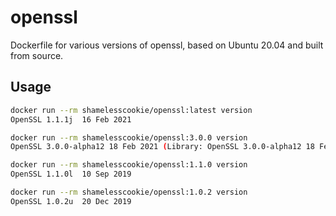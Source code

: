# openssl

Dockerfile for various versions of openssl, based on Ubuntu 20.04 and built from source.

## Usage

```bash
docker run --rm shamelesscookie/openssl:latest version
OpenSSL 1.1.1j  16 Feb 2021

docker run --rm shamelesscookie/openssl:3.0.0 version
OpenSSL 3.0.0-alpha12 18 Feb 2021 (Library: OpenSSL 3.0.0-alpha12 18 Feb 2021)

docker run --rm shamelesscookie/openssl:1.1.0 version
OpenSSL 1.1.0l  10 Sep 2019

docker run --rm shamelesscookie/openssl:1.0.2 version
OpenSSL 1.0.2u  20 Dec 2019
```